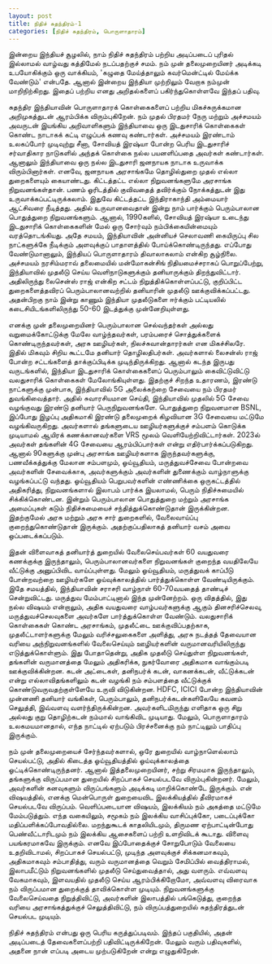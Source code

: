 ```yaml
---
layout: post
title: நிதிச் சுதந்திரம்-1
categories: [நிதிச் சுதந்திரம், பொருளாதாரம்]
---
```


இன்றைய இந்தியச் சூழலில், நாம் நிதிச் சுதந்திரம் பற்றிய அடிப்படைப் புரிதல் இல்லாமல் வாழ்வது கத்திமேல் நடப்பதற்குச் சமம். நம் முன் தலைமுறையினர் அடிக்கடி உபயோகிக்கும் ஒரு வாக்கியம், 'கழுதை மேய்த்தாலும் கவர்மென்ட்டில் மேய்க்க வேண்டும்' என்பதே. ஆனால் இன்றைய இந்தியா முற்றிலும் வேறாக நம்முன் மாறிநிற்கிறது. இதைப் பற்றிய எனது அறிதல்களைப் பகிர்ந்துகொள்ளவே இந்தப் பதிவு.

சுதந்திர இந்தியாவின் பொருளாதாரக் கொள்கைகளைப் பற்றிய மிகச்சுருக்கமான அறிமுகத்துடன் ஆரம்பிக்க விரும்புகிறேன். நம் முதல் பிரதமர் நேரு மற்றும் அச்சமயம் அவருடன் இயங்கிய அறிவாளிகளும் இந்தியாவை ஒரு இடதுசாரிக் கொள்கைகள் கொண்ட நாடாகக் கட்டி எழுப்பக் கணவு கண்டார்கள். அச்சமயம் இரண்டாம் உலகப்போர் முடிவுற்று சீனா, சோவியத் இரஷ்யா போன்ற பெரிய இடதுசாரிச் சர்வாதிகார நாடுகளில் அந்தக் கொள்கை நல்ல பயனளிப்பதை அவர்கள் கண்டார்கள். ஆனாலும் இந்தியாவை ஒரு நல்ல இடதுசாரி ஜனநாயக நாடாக உருவாக்க விரும்பினார்கள். எனவே, ஜனநாயக அரசாங்கமே தொழில்துறை முதல் எல்லா துறைகளையும் கையாண்டது. கிட்டத்தட்ட எல்லா நிறுவனங்களுமே அரசாங்க நிறுவனங்கள்தான். பணம் ஓரிடத்தில் குவிவதைத் தவிர்க்கும் நோக்கத்துடன் இது உருவாக்கப்பட்டிருக்கலாம். இதுவே கிட்டத்தட்ட இந்திராகாந்தி அம்மையார் ஆட்சிவரை நீடித்தது. அதில் உருவானவைதான் இன்று நாம் பார்க்கும் பெரும்பாலான பொதுத்துறை நிறுவனங்களும். ஆனால், 1990களில், சோவியத் இரஷ்யா உடைந்து இடதுசாரிக் கொள்கைகளின் மேல் ஒரு சோர்வும் நம்பிக்கையின்மையும் வரத்தொடங்கியது. அதே சமயம், இந்தியாவின் அன்னியச் செலாவணி கையிருப்பு சில நாட்களுக்கே நீடிக்கும் அளவுக்குப் பாதாளத்தில் போய்க்கொண்டிருந்தது. எப்போது வேண்டுமானாலும், இந்தியப் பொருளாதாரம் திவாலாகலாம் என்கிற சூழ்நிலை. அச்சமயம் நரசிம்மராவ் தலைமையில் மன்மோகன்சிங் நிதியமைச்சராகப் பொறுப்பேற்று, இந்தியாவில் முதலீடு செய்ய வெளிநாடுகளுக்கும் தனியாருக்கும் திறந்துவிட்டார். அதிலிருந்து லைசென்ஸ் ராஜ் என்கிற சட்டம் நிறுத்திக்கொள்ளப்பட்டு, குறிப்பிட்ட துறைகளைத்தவிரப் பெரும்பாலானவற்றில் தனியாரின் முதலீடு ஊக்குவிக்கப்பட்டது. அதன்பிறகு நாம் இன்று காணும் இந்தியா முதலீடுகளை ஈர்க்கும் பட்டியலில் கடைசியிடங்களிலிருந்து 50-60 இடத்துக்கு முன்னேறியுள்ளது. 

எனக்கு முன் தலைமுறையினர் பெரும்பாலான செல்வந்தர்கள் அல்லது வறுமைக்கோட்டுக்கு மேலே வாழ்ந்தவர்கள், பரம்பரைச் சொத்துக்களைக் கொண்டிருந்தவர்கள், அரசு ஊழியர்கள், நிலச்சுவான்தாரர்கள் என மிகச்சிலரே. இதில் மிகவும் சிறிய கூட்டமே தனியார் தொழிலதிபர்கள். அவர்களால் லைசன்ஸ் ராஜ் போன்ற சட்டங்களைத் தாக்குப்பிடிக்க முடிந்திருக்கிறது. ஆனால் கடந்த இருபது வருடங்களில், இந்தியா இடதுசாரிக் கொள்கைகளைப் பெரும்பாலும் கைவிட்டுவிட்டு வலதுசாரிக் கொள்கைகள் மேலோங்கியுள்ளது. இதற்குச் சிறந்த உதாரணம், இரண்டு நாட்களுக்கு முன்பாக, இந்தியாவில் 5G அலைக்கற்றை சேவையை நம் பிரதமர் துவங்கிவைத்தார். அதில் சுவாரசியமான செய்தி, இந்தியாவில் முதலில் 5G சேவை வழங்குவது இரண்டு தனியார் பெருநிறுவனங்களே. பொதுத்துறை நிறுவனமான BSNL, இப்போது இழப்பு அதிகமாகி இரண்டு தலைமுறைக் கிழவியான 3G சேவையை மட்டுமே வழங்கிவருகிறது. அவர்களால் தங்களுடைய ஊழியர்களுக்குச் சம்பளம் கொடுக்க முடியாமல் ஆயிரக் கணக்கானவர்களை VRS மூலம் வெளியேற்றிவிட்டார்கள். 2023ல் அவர்கள் தங்களின் 4G சேவையை ஆரம்பிப்பார்கள் என்று எதிர்பார்க்கப்படுகிறது. ஆனால் 90களுக்கு முன்பு அரசாங்க ஊழியர்களாக இருந்தவர்களுக்கு, பணவீக்கத்துக்கு மேலான சம்பளமும், ஓய்வூதியம், மருத்துவச்சேவை போன்றவை அவர்களின் சேவைக்காக, அவர்களுக்கும் அவர்களின் துணைக்கும் வாழ்நாளுக்கு வழங்கப்பட்டு வந்தது. ஓய்வூதியம் பெறுபவர்களின் எண்ணிக்கை ஒருகட்டத்தில் அதிகரித்து, நிறுவனங்களால் இலாபம் பார்க்க இயலாமல், பெரும் நிதிச்சுமையில் சிக்கிக்கொண்டன. இன்றும் பெரும்பாலான பொதுத்துறை மற்றும் அரசாங்க அமைப்புகள் கடும் நிதிச்சுமையைச் சந்தித்துக்கொண்டுதான் இருக்கின்றன. இதற்குமேல் அரசு மற்றும் அரசு சார் துறைகளில், வேலைவாய்ப்பு குறைந்துகொண்டுதான் இருக்கும். அதற்குப்பதிலாகத் தனியார் வசம் அவை ஒப்படைக்கப்படும். 

இதன் விளைவாகத் தனியார்த் துறையில் வேலைசெய்பவர்கள் 60 வயதுவரை கணக்குக்கு இருந்தாலும், பெரும்பாலானவர்களை நிறுவனங்கள் குறைந்த வயதிலேயே வீட்டுக்கு அனுப்பிவிட வாய்ப்புள்ளது. மேலும் ஓய்வூதியம், மருத்துவக் காப்பீடு போன்றவற்றை ஊழியர்களே ஓய்வுக்காலத்தில் பார்த்துக்கொள்ள வேண்டியிருக்கும். இதே சமயத்தில், இந்தியாவின் சராசரி வாழ்நாள் 60-70வயதைத் தாண்டிச் சென்றுவிட்டது. மருத்துவ மேம்பாட்டினால் இந்த முன்னேற்றம். ஒரு விதத்தில், இது நல்ல விஷயம் என்றாலும், அதிக வயதுவரை வாழ்பவர்களுக்கு ஆகும் தினசரிச்செலவு, மருத்துவச்செலவுகளை அவர்களே பார்த்துக்கொள்ள வேண்டும். வலதுசாரிக் கொள்கைகள் கொண்ட அரசாங்கம், முதலீட்டை ஊக்குவிப்பதற்காக, முதலீட்டாளர்களுக்கு மேலும் வரிச்சலுகைகளை அளித்து, அரசு நடத்தத் தேவையான வரியை அந்நிறுவனங்களில் வேலைசெய்யும் ஊழியர்களின் வருமானவரியிலிருந்து எடுத்துக்கொள்ளும். இது போதாதென்று, அதிக முதலீடு செய்துள்ள நிறுவனங்கள், தங்களின் வருமானத்தை மேலும் அதிகரிக்க, நுகர்வோரை அதிகமாக வாங்கும்படி ஊக்குவிக்கின்றன. கடன் அட்டைகள், தனிநபர்க் கடன், வாகனக்கடன், வீட்டுக்கடன் என்று எல்லாவிதங்களிலும் கடன் வழங்கி நம் சம்பளத்தை வீட்டுக்குக் கொண்டுவருவதற்குள்ளேயே உருவி விடுகின்றன. HDFC, ICICI போன்ற இந்தியாவின் முன்னணி தனியார் வங்கிகள், பெரும்பாலும், தனிநபர்க்கடன்களிலேயே கவனம் செலுத்தி, இவ்வளவு வளர்ந்திருக்கின்றன. அவர்களிடமிருந்து எளிதாக ஒரு சிறு அல்லது குறு தொழிற்கடன் நம்மால் வாங்கிவிட முடியாது. மேலும், பொருளாதாரம் உலகமயமானதால், எந்த நாட்டில் ஏற்படும் பிரச்சனைக்கு நம் நாட்டிலும் பாதிப்பு இருக்கும்.

நம் முன் தலைமுறையைச் சேர்ந்தவர்களால், ஒரே துறையில் வாழ்நாளெல்லாம் செயல்பட்டு, அதில் கிடைத்த ஓய்வூதியத்தில் ஓய்வுக்காலத்தை ஓட்டிக்கொண்டிருந்தனர். ஆனால் இத்தலைமுறையினர், சற்று சிரமமாக இருந்தாலும், தங்களுக்கு விருப்பமான துறையில் சிறப்பாகச் செயல்படவே விரும்புகின்றனர். மேலும், அவர்களின் கனவுகளும் விருப்பங்களும் அடிக்கடி மாறிக்கொண்டே இருக்கும். என் விஷயத்தில், எனக்கு மென்பொருள் துறையைவிட இலக்கியத்தில் தீவிரமாகச் செயல்படவே விருப்பம். வெளிப்படையான விஷயம், இலக்கியம் நம் அகத்தை மட்டுமே மேம்படுத்தும். எந்த வகையிலும், சமூகம் நம் இலக்கிய வாசிப்புக்கோ, படைப்புக்கோ மதிப்பளிக்கப்போவதில்லை. மறந்துகூடக் காதலியிடமும், திருமண ஏற்பாட்டின்போது பெண்வீட்டாரிடமும் நம் இலக்கிய ஆசைகளைப் பற்றி உளறிவிடக் கூடாது. விளைவு பயங்கரமாகவே இருக்கும். எனவே இப்போதைக்குச் சோறுபோடும் வேலையை உதறிவிடாமல், சிறப்பாகச் செயல்பட்டு, முடிந்த அளவுக்குச் சிக்கனமாகவும், அதிகமாகவும் சம்பாதித்து, வரும் வருமானத்தை வெறும் சேமிப்பில் வைத்திராமல், இலாபமீட்டும் நிறுவனங்களில் முதலீடு செய்துவைத்தால், அது வளரும். எவ்வளவு வேகமாகவும், இளவயதில் முதலீடு செய்ய ஆரம்பிக்கிறோமோ, அவ்வளவு விரைவாக நம் விருப்பமான துறைக்குத் தாவிக்கொள்ள முடியும். நிறுவனங்களுக்கு வேலைசெய்வதை நிறுத்திவிட்டு, அவர்களின் இலாபத்தில் பங்கெடுத்து, குறைந்த வரியை அரசாங்கத்துக்குச் செலுத்திவிட்டு, நம் விருப்பத்துறையில் சுதந்திரத்துடன் செயல்பட முடியும்.

நிதிச் சுதந்திரம் என்பது ஒரு பெரிய கருத்துப்படிவம். இந்தப் பகுதியில், அதன் அடிப்படைத் தேவைகளைப்பற்றி பதிவிட்டிருக்கிறேன். மேலும் வரும் பதிவுகளில், அதனை நான் எப்படி அடைய முற்படுகிறேன் என்று எழுதுகிறேன்.